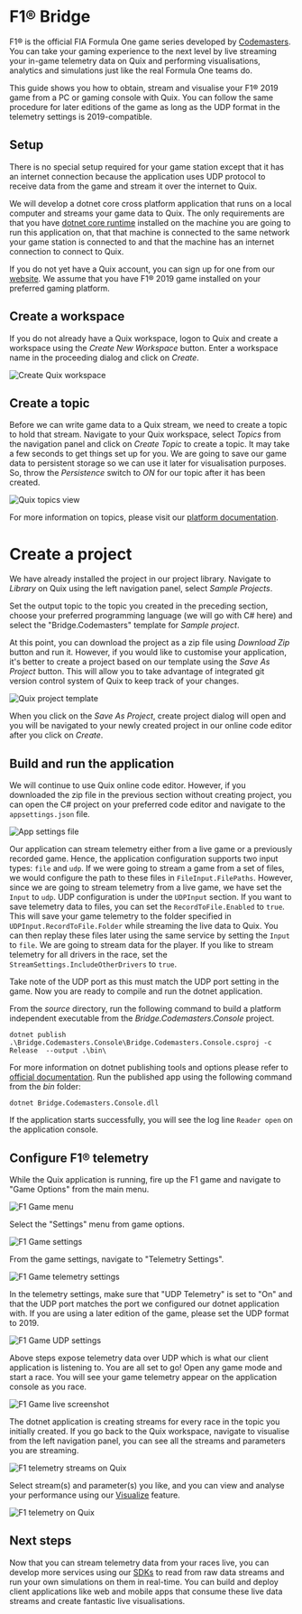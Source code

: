# F1&reg; Bridge

F1&reg; is the official FIA Formula One game series developed by [Codemasters](https://www.codemasters.com). You can take your gaming experience to the next level by live streaming your in-game telemetry data on Quix and performing visualisations, analytics and simulations just like the real Formula One teams do.

This guide shows you how to obtain, stream and visualise your F1&reg; 2019 game from a PC or gaming console with Quix. You can follow the same procedure for later editions of the game as long as the UDP format in the telemetry settings is 2019-compatible.

## Setup

There is no special setup required for your game station except that it has an internet connection because the application uses UDP protocol to receive data from the game and stream it over the internet to Quix.

We will develop a dotnet core cross platform application that runs on a local computer and streams your game data to Quix. The only requirements are that you have [dotnet core runtime](https://dotnet.microsoft.com/download/dotnet/3.0) installed on the machine you are going to run this application on, that that machine is connected to the same network your game station is connected to and that the machine has an internet connection to connect to Quix.

If you do not yet have a Quix account, you can sign up for one from our [website](https://quix.ai). We assume that you have F1&reg; 2019 game installed on your preferred gaming platform.

## Create a workspace

If you do not already have a Quix workspace, logon to Quix and create a workspace using the _Create New Workspace_ button. Enter a workspace name in the proceeding dialog and click on _Create_.

![Create Quix workspace](docs/images/quix_workspace_home.png)

## Create a topic

Before we can write game data to a Quix stream, we need to create a topic to hold that stream. Navigate to your Quix workspace, select _Topics_ from the navigation panel and click on _Create Topic_ to create a topic. It may take a few seconds to get things set up for you. We are going to save our game data to persistent storage so we can use it later for visualisation purposes. So, throw the _Persistence_ switch to _ON_ for our topic after it has been created.

![Quix topics view](docs/images/quix_topics_page.png)

For more information on topics, please visit our [platform documentation](https://documentation-40c5b57b-a938-4925-93a9-25df5a64e54f.platform.quix.ai/topics/).

# Create a project

We have already installed the project in our project library. Navigate to _Library_ on Quix using the left navigation panel, select _Sample Projects_.

Set the output topic to the topic you created in the preceding section, choose your preferred programming language (we will go with C# here) and select the "Bridge.Codemasters" template for _Sample project_.

At this point, you can download the project as a zip file using _Download Zip_ button and run it. However, if you would like to customise your application, it's better to create a project based on our template using the _Save As Project_ button. This will allow you to take advantage of integrated git version control system of Quix to keep track of your changes.

![Quix project template](docs/images/quix_sample_project.png)

When you click on the _Save As Project_, create project dialog will open and you will be navigated to your newly created project in our online code editor after you click on _Create_.

## Build and run the application

We will continue to use Quix online code editor. However, if you downloaded the zip file in the previous section without creating project, you can open the C# project on your preferred code editor and navigate to the `appsettings.json` file.

![App settings file](docs/images/quix_app_settings.png)

Our application can stream telemetry either from a live game or a previously recorded game. Hence, the application configuration supports two input types: `file` and `udp`. If we were going to stream a game from a set of files, we would configure the path to these files in `FileInput.FilePaths`. However, since we are going to stream telemetry from a live game, we have set the `Input` to `udp`. UDP configuration is under the `UDPInput` section. If you want to save telemetry data to files, you can set the `RecordToFile.Enabled` to `true`. This will save your game telemetry to the folder specified in `UDPInput.RecordToFile.Folder` while streaming the live data to Quix. You can then replay these files later using the same service by setting the `Input` to `file`. We are going to stream data for the player. If you like to stream telemetry for all drivers in the race, set the `StreamSettings.IncludeOtherDrivers` to `true`.

Take note of the UDP port as this must match the UDP port setting in the game. Now you are ready to compile and run the dotnet application.

From the _source_ directory, run the following command to build a platform independent executable from the _Bridge.Codemasters.Console_ project.

```
dotnet publish .\Bridge.Codemasters.Console\Bridge.Codemasters.Console.csproj -c Release  --output .\bin\
```

For more information on dotnet publishing tools and options please refer to [official documentation](https://docs.microsoft.com/en-us/dotnet/core/tools/dotnet-publish). Run the published app using the following command from the _bin_ folder:

```
dotnet Bridge.Codemasters.Console.dll
```
If the application starts successfully, you will see the log line `Reader open` on the application console.

## Configure F1&reg; telemetry

While the Quix application is running, fire up the F1 game and navigate to "Game Options" from the main menu.

![F1 Game menu](docs/images/game_options.png)

Select the "Settings" menu from game options.

![F1 Game settings](docs/images/game_settings.png)

From the game settings, navigate to "Telemetry Settings".

![F1 Game telemetry settings](docs/images/game_telemetry_settings.png)

In the telemetry settings, make sure that "UDP Telemetry" is set to "On" and that the UDP port matches the port we configured our dotnet application with. If you are using a later edition of the game, please set the UDP format to 2019.

![F1 Game UDP settings](docs/images/game_udp_settings.png)

Above steps expose telemetry data over UDP which is what our client application is listening to. You are all set to go! Open any game mode and start a race. You will see your game telemetry appear on the application console as you race.

![F1 Game live screenshot](docs/images/game_live_screen.png)

The dotnet application is creating streams for every race in the topic you initially created. If you go back to the Quix workspace, navigate to visualise from the left navigation panel, you can see all the streams and parameters you are streaming.

![F1 telemetry streams on Quix](docs/images/quix_select_streams.png)

Select stream(s) and parameter(s) you like, and you can view and analyse your performance using our [Visualize](https://documentation-40c5b57b-a938-4925-93a9-25df5a64e54f.platform.quix.ai/visualise/) feature.

![F1 telemetry on Quix](docs/images/quix_visualise.png)

## Next steps

Now that you can stream telemetry data from your races live, you can develop more services using our [SDKs](https://documentation-40c5b57b-a938-4925-93a9-25df5a64e54f.platform.quix.ai) to read from raw data streams and run your own simulations on them in real-time. You can build and deploy client applications like web and mobile apps that consume these live data streams and create fantastic live visualisations.
